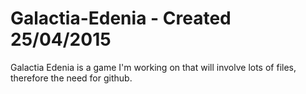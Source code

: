 # Galactia-Edenia - Created 25/04/2015
Galactia Edenia is a game I'm working on that will involve lots of files, therefore the need for github.
